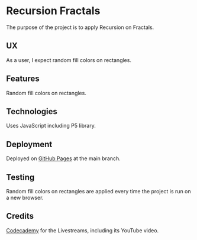 # Recursion Fractals

The purpose of the project is to apply Recursion on Fractals.

## UX

As a user, I expect random fill colors on rectangles.

## Features

Random fill colors on rectangles.

## Technologies

Uses JavaScript including P5 library.

## Deployment

Deployed on [GitHub Pages](https://derektypist.github.io/recursion-fractals) at the main branch.

## Testing

Random fill colors on rectangles are applied every time the
project is run on a new browser.

## Credits

[Codecademy](https://www.codecademy.com) for the Livestreams, including
its YouTube video.

